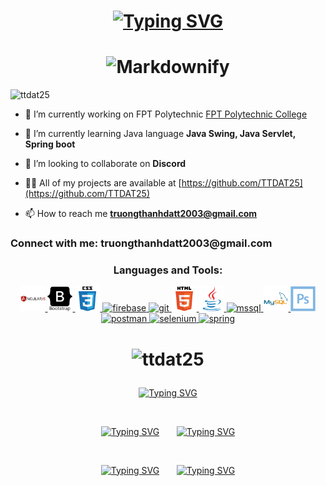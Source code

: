 
<h1 align="center"><a href="https://git.io/typing-svg"><img src="https://readme-typing-svg.demolab.com?font=Fira+Code&pause=1000&width=435&lines=Hi+%F0%9F%91%8B%2C+I'm+Truong+Thanh+Dat;Java+developer+from+Viet+Nam" alt="Typing SVG" /></a></h1>


<h1 align="center">
<img  src="https://24.media.tumblr.com/245f521ebb6f18153490587f70492f4d/tumblr_mmm85kOfvj1s8f329o1_250.gif" alt="Markdownify" width="200">
</h1>
<p align="left"> <img src="https://komarev.com/ghpvc/?username=ttdat25&label=Profile%20views&color=0e75b6&style=flat" alt="ttdat25" /> </p>

- 🔭 I’m currently working on FPT Polytechnic [FPT Polytechnic College](https://caodang.fpt.edu.vn/)

- 🌱 I’m currently learning Java language **Java Swing, Java Servlet, Spring boot**

- 👯 I’m looking to collaborate on **Discord**

- 👨‍💻 All of my projects are available at [https://github.com/TTDAT25](https://github.com/TTDAT25)

- 📫 How to reach me **truongthanhdatt2003@gmail.com**

<h3 align="left">Connect with me: truongthanhdatt2003@gmail.com</h3>
<p align="left">
</p>

<h3 align="center">Languages and Tools:</h3>
<p align="center"> <a href="https://angular.io" target="_blank" rel="noreferrer"> <img src="https://raw.githubusercontent.com/devicons/devicon/master/icons/angularjs/angularjs-original-wordmark.svg" alt="angularjs" width="40" height="40"/> </a> <a href="https://getbootstrap.com" target="_blank" rel="noreferrer"> <img src="https://raw.githubusercontent.com/devicons/devicon/master/icons/bootstrap/bootstrap-plain-wordmark.svg" alt="bootstrap" width="40" height="40"/> </a> <a href="https://www.w3schools.com/css/" target="_blank" rel="noreferrer"> <img src="https://raw.githubusercontent.com/devicons/devicon/master/icons/css3/css3-original-wordmark.svg" alt="css3" width="40" height="40"/> </a> <a href="https://firebase.google.com/" target="_blank" rel="noreferrer"> <img src="https://www.vectorlogo.zone/logos/firebase/firebase-icon.svg" alt="firebase" width="40" height="40"/> </a> <a href="https://git-scm.com/" target="_blank" rel="noreferrer"> <img src="https://www.vectorlogo.zone/logos/git-scm/git-scm-icon.svg" alt="git" width="40" height="40"/> </a> <a href="https://www.w3.org/html/" target="_blank" rel="noreferrer"> <img src="https://raw.githubusercontent.com/devicons/devicon/master/icons/html5/html5-original-wordmark.svg" alt="html5" width="40" height="40"/> </a> <a href="https://www.java.com" target="_blank" rel="noreferrer"> <img src="https://raw.githubusercontent.com/devicons/devicon/master/icons/java/java-original.svg" alt="java" width="40" height="40"/> </a> <a href="https://www.microsoft.com/en-us/sql-server" target="_blank" rel="noreferrer"> <img src="https://www.svgrepo.com/show/303229/microsoft-sql-server-logo.svg" alt="mssql" width="40" height="40"/> </a> <a href="https://www.mysql.com/" target="_blank" rel="noreferrer"> <img src="https://raw.githubusercontent.com/devicons/devicon/master/icons/mysql/mysql-original-wordmark.svg" alt="mysql" width="40" height="40"/> </a> <a href="https://www.photoshop.com/en" target="_blank" rel="noreferrer"> <img src="https://raw.githubusercontent.com/devicons/devicon/master/icons/photoshop/photoshop-line.svg" alt="photoshop" width="40" height="40"/> </a> <a href="https://postman.com" target="_blank" rel="noreferrer"> <img src="https://www.vectorlogo.zone/logos/getpostman/getpostman-icon.svg" alt="postman" width="40" height="40"/> </a> <a href="https://www.selenium.dev" target="_blank" rel="noreferrer"> <img src="https://raw.githubusercontent.com/detain/svg-logos/780f25886640cef088af994181646db2f6b1a3f8/svg/selenium-logo.svg" alt="selenium" width="40" height="40"/> </a> <a href="https://spring.io/" target="_blank" rel="noreferrer"> <img src="https://www.vectorlogo.zone/logos/springio/springio-icon.svg" alt="spring" width="40" height="40"/> </a> </p>
<h1 align="center">
<p><img  src="https://github-readme-stats.vercel.app/api/top-langs?username=ttdat25&show_icons=true&locale=en&layout=compact" alt="ttdat25" /></p>
</h1>

<div  align="center">
<a href="https://git.io/typing-svg"><img src="https://github-readme-stats.vercel.app/api/pin?username=TTDAT25&repo=EOA&theme=tokyonight" alt="Typing SVG" /></a>
</div>

&nbsp;&nbsp;
<div  align="center">
<a href="https://git.io/typing-svg"><img src="https://github-readme-stats.vercel.app/api/pin?username=TTDAT25&repo=Java4&theme=tokyonight" alt="Typing SVG" /></a>&nbsp;&nbsp;&nbsp;&nbsp;&nbsp;&nbsp;
<a href="https://git.io/typing-svg"><img src="https://github-readme-stats.vercel.app/api/pin?username=TTDAT25&repo=DAS_Courses&theme=tokyonight" alt="Typing SVG" /></a>
</div>

&nbsp;&nbsp;
<div  align="center">
<a href="https://git.io/typing-svg"><img src="https://github-readme-stats.vercel.app/api/pin?username=TTDAT25&repo=BlockChainMotoko&theme=tokyonight" alt="Typing SVG" /></a>&nbsp;&nbsp;&nbsp;&nbsp;&nbsp;&nbsp;
<a href="https://git.io/typing-svg"><img src="https://github-readme-stats.vercel.app/api/pin?username=TTDAT25&repo=Frameworks_Angularjs_Bootstrap5&theme=tokyonight" alt="Typing SVG" /></a>
</div>





